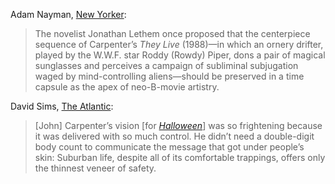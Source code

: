 <!-- John Carpenter -->

Adam Nayman, [New Yorker](https://www.newyorker.com/culture/the-new-yorker-interview/john-carpenter-is-still-scary):

> The novelist Jonathan Lethem once proposed that the centerpiece sequence of Carpenter’s *They Live* (1988)—in which an ornery drifter, played by the W.W.F. star Roddy (Rowdy) Piper, dons a pair of magical sunglasses and perceives a campaign of subliminal subjugation waged by mind-controlling aliens—should be preserved in a time capsule as the apex of neo-B-movie artistry. 

David Sims, [The Atlantic](https://www.theatlantic.com/culture/archive/2021/10/the-original-halloween-will-never-be-matched/620401/):

> [John] Carpenter’s vision [for [*Halloween*](/movies/948)] was so frightening because it was delivered with so much control. He didn’t need a double-digit body count to communicate the message that got under people’s skin: Suburban life, despite all of its comfortable trappings, offers only the thinnest veneer of safety.